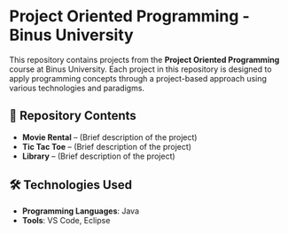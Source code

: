 # **Project Oriented Programming - Binus University**  

This repository contains projects from the **Project Oriented Programming** course at Binus University. Each project in this repository is designed to apply programming concepts through a project-based approach using various technologies and paradigms.  

## 📌 **Repository Contents**  
- **Movie Rental** – (Brief description of the project)  
- **Tic Tac Toe** – (Brief description of the project)  
- **Library** – (Brief description of the project)

## 🛠️ **Technologies Used**  
- **Programming Languages**: Java 
- **Tools**: VS Code, Eclipse 
